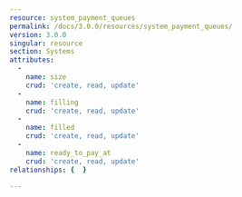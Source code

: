 ```yaml
---
resource: system_payment_queues
permalink: /docs/3.0.0/resources/system_payment_queues/
version: 3.0.0
singular: resource
section: Systems
attributes:
  -
    name: size
    crud: 'create, read, update'
  -
    name: filling
    crud: 'create, read, update'
  -
    name: filled
    crud: 'create, read, update'
  -
    name: ready_to_pay_at
    crud: 'create, read, update'
relationships: {  }

---
```

